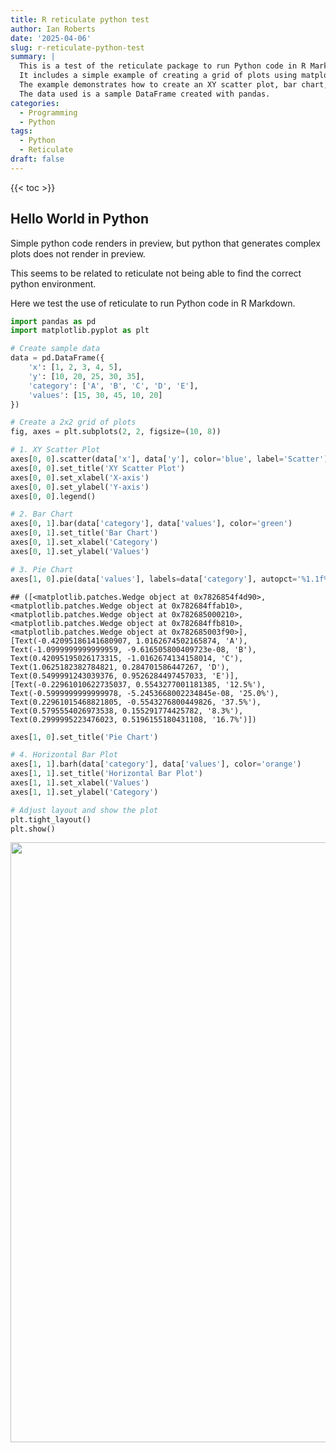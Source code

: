 ```yaml
---
title: R reticulate python test
author: Ian Roberts
date: '2025-04-06'
slug: r-reticulate-python-test
summary: |
  This is a test of the reticulate package to run Python code in R Markdown.
  It includes a simple example of creating a grid of plots using matplotlib.
  The example demonstrates how to create an XY scatter plot, bar chart, pie chart, and horizontal bar plot.
  The data used is a sample DataFrame created with pandas.
categories:
  - Programming
  - Python
tags:
  - Python
  - Reticulate
draft: false
---
```


{{< toc >}}
## Hello World in Python 

Simple python code renders in preview, but python that generates complex 
plots does not render in preview.

This seems to be related to reticulate not being able to find the correct python environment.

Here we test the use of reticulate to run Python code in R Markdown.

``` python
import pandas as pd
import matplotlib.pyplot as plt

# Create sample data
data = pd.DataFrame({
    'x': [1, 2, 3, 4, 5],
    'y': [10, 20, 25, 30, 35],
    'category': ['A', 'B', 'C', 'D', 'E'],
    'values': [15, 30, 45, 10, 20]
})

# Create a 2x2 grid of plots
fig, axes = plt.subplots(2, 2, figsize=(10, 8))

# 1. XY Scatter Plot
axes[0, 0].scatter(data['x'], data['y'], color='blue', label='Scatter')
axes[0, 0].set_title('XY Scatter Plot')
axes[0, 0].set_xlabel('X-axis')
axes[0, 0].set_ylabel('Y-axis')
axes[0, 0].legend()

# 2. Bar Chart
axes[0, 1].bar(data['category'], data['values'], color='green')
axes[0, 1].set_title('Bar Chart')
axes[0, 1].set_xlabel('Category')
axes[0, 1].set_ylabel('Values')

# 3. Pie Chart
axes[1, 0].pie(data['values'], labels=data['category'], autopct='%1.1f%%', startangle=90)
```

```
## ([<matplotlib.patches.Wedge object at 0x7826854f4d90>, <matplotlib.patches.Wedge object at 0x782684ffab10>, <matplotlib.patches.Wedge object at 0x782685000210>, <matplotlib.patches.Wedge object at 0x782684ffb810>, <matplotlib.patches.Wedge object at 0x782685003f90>], [Text(-0.42095186141680907, 1.0162674502165874, 'A'), Text(-1.0999999999999959, -9.616505800409723e-08, 'B'), Text(0.42095195026173315, -1.0162674134158014, 'C'), Text(1.0625182382784821, 0.284701586447267, 'D'), Text(0.5499991243039376, 0.9526284497457033, 'E')], [Text(-0.22961010622735037, 0.5543277001181385, '12.5%'), Text(-0.5999999999999978, -5.2453668002234845e-08, '25.0%'), Text(0.22961015468821805, -0.5543276800449826, '37.5%'), Text(0.5795554026973538, 0.155291774425782, '8.3%'), Text(0.2999995223476023, 0.5196155180431108, '16.7%')])
```

``` python
axes[1, 0].set_title('Pie Chart')

# 4. Horizontal Bar Plot
axes[1, 1].barh(data['category'], data['values'], color='orange')
axes[1, 1].set_title('Horizontal Bar Plot')
axes[1, 1].set_xlabel('Values')
axes[1, 1].set_ylabel('Category')

# Adjust layout and show the plot
plt.tight_layout()
plt.show()
```

<img src="{{< blogdown/postref >}}index_files/figure-html/unnamed-chunk-1-1.png" width="960" />
